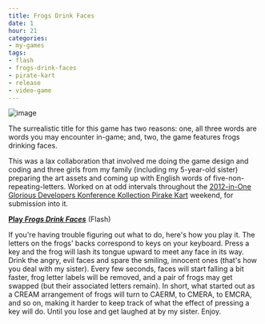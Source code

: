 ```yaml
---
title: Frogs Drink Faces
date: 1
hour: 21
categories:
- my-games
tags:
- flash
- frogs-drink-faces
- pirate-kart
- release
- video-game
---
```


![image](http://blog.agj.cl/wp-content/uploads/2012/03/frogsscreen.png "Frogs Drink Faces screenshot")

The surrealistic title for this game has two reasons: one, all three words are words you may encounter in-game; and, two, the game features frogs drinking faces.

This was a lax collaboration that involved me doing the game design and coding and three girls from my family (including my 5-year-old sister) preparing the art assets and coming up with English words of five-non-repeating-letters. Worked on at odd intervals throughout the [2012-in-One Glorious Developers Konference Kollection Pirake Kart](http://www.piratekart.com/) weekend, for submission into it.

[**Play _Frogs Drink Faces_**](http://www.agj.cl/files/games/frogs/) (Flash)

If you're having trouble figuring out what to do, here's how you play it. The letters on the frogs' backs correspond to keys on your keyboard. Press a key and the frog will lash its tongue upward to meet any face in its way. Drink the angry, evil faces and spare the smiling, innocent ones (that's how you deal with my sister). Every few seconds, faces will start falling a bit faster, frog letter labels will be removed, and a pair of frogs may get swapped (but their associated letters remain). In short, what started out as a CREAM arrangement of frogs will turn to CAERM, to CMERA, to EMCRA, and so on, making it harder to keep track of what the effect of pressing a key will do. Until you lose and get laughed at by my sister. Enjoy.
